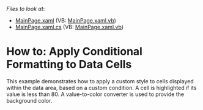 <!-- default file list -->
*Files to look at*:

* [MainPage.xaml](./CS/DXPivotGrid_ConditionalFormatting/MainPage.xaml) (VB: [MainPage.xaml.vb](./VB/DXPivotGrid_ConditionalFormatting/MainPage.xaml.vb))
* [MainPage.xaml.cs](./CS/DXPivotGrid_ConditionalFormatting/MainPage.xaml.cs) (VB: [MainPage.xaml.vb](./VB/DXPivotGrid_ConditionalFormatting/MainPage.xaml.vb))
<!-- default file list end -->
# How to: Apply Conditional Formatting to Data Cells


<p>This example demonstrates how to apply a custom style to cells displayed within the data area, based on a custom condition. A cell is highlighted if its value is less than 80. A value-to-color converter is used to provide the background color.</p><br />


<br/>


